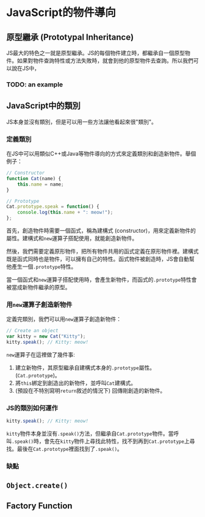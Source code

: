# JavaScript的物件導向

## 原型繼承 (Prototypal Inheritance)

JS最大的特色之一就是原型繼承。JS的每個物件建立時，都繼承自一個原型物件。如果對物件查詢特性或方法失敗時，就會到他的原型物件去查詢。所以我們可以說在JS中，

### TODO: an example

## JavaScript中的類別

JS本身並沒有類別，但是可以用一些方法讓他看起來很"類別"。

### 定義類別

在JS中可以用類似C++或Java等物件導向的方式來定義類別和創造新物件。舉個例子：

~~~js
// Constructor
function Cat(name) {
	this.name = name;
}

// Prototype
Cat.prototype.speak = function() {
	console.log(this.name + ": meow!");
};
~~~

首先，創造物件時需要一個函式，稱為建構式 (constructor)，用來定義新物件的屬性。建構式和`new`運算子搭配使用，就能創造新物件。

然後，我們需要定義原形物件，把所有物件共用的函式定義在原形物件裡。建構式既是函式同時也是物件，可以擁有自己的特性。函式物件被創造時，JS會自動幫他產生一個`.prototype`特性。

當一個函式和`new`運算子搭配使用時，會產生新物件，而函式的`.prototype`特性會被當成新物件繼承的原型。

### 用`new`運算子創造新物件

定義完類別，我們可以用`new`運算子創造新物件：

~~~js
// Create an object
var kitty = new Cat("Kitty");
kitty.speak(); // Kitty: meow!
~~~

`new`運算子在這裡做了幾件事:

1. 建立新物件，其原型繼承自建構式本身的`.prototype`屬性。(`Cat.prototype`)。
2. 將`this`綁定到創造出的新物件，並呼叫`Cat`建構式。
3. (預設在不特別寫明`return`敘述的情況下) 回傳剛創造的新物件。

### JS的類別如何運作

~~~js
kitty.speak(); // Kitty: meow!
~~~

`kitty`物件本身並沒有`.speak()`方法，但繼承自`Cat.prototype`物件。當呼叫`.speak()`時，會先在`kitty`物件上尋找此特性，找不到再到`Cat.prototype`上尋找。最後在`Cat.prototype`裡面找到了`.speak()`。

### 缺點

## `Object.create()`

## Factory Function

## 